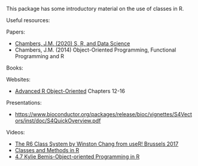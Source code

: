 This package has some introductory material on the use of classes in R.

Useful resources:

Papers:

* [Chambers, J.M. (2020) S, R, and Data Science](https://dl.acm.org/doi/pdf/10.1145/3386334)
* Chambers, J.M. (2014) Object-Oriented Programming, Functional Programming and R

Books:

Websites:

* [Advanced R Object-Oriented](https://adv-r.hadley.nz/oo.html) Chapters 12-16

Presentations:

* https://www.bioconductor.org/packages/release/bioc/vignettes/S4Vectors/inst/doc/S4QuickOverview.pdf

Videos:

* [The R6 Class System by Winston Chang from useR! Brussels 2017](https://www.youtube.com/watch?v=3GEFd8rZQgY)
* [Classes and Methods in R](https://www.youtube.com/watch?v=93N0HdoZW9g)
* [4.7 Kylie Bemis-Object-oriented Programming in R](https://www.youtube.com/watch?v=UWR0hPVXiRc)



